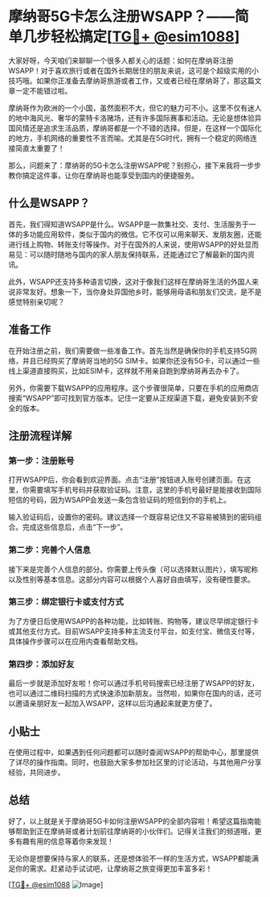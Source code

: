 # 摩纳哥5G卡怎么注册WSAPP？——简单几步轻松搞定[[TG💪+ @esim1088](https://t.me/s/esim1088)]

大家好呀，今天咱们来聊聊一个很多人都关心的话题：如何在摩纳哥注册WSAPP！对于喜欢旅行或者在国外长期居住的朋友来说，这可是个超级实用的小技巧哦。如果你正准备去摩纳哥旅游或者工作，又或者已经在摩纳哥了，那这篇文章一定不能错过啦。

摩纳哥作为欧洲的一个小国，虽然面积不大，但它的魅力可不小。这里不仅有迷人的地中海风光、奢华的蒙特卡洛赌场，还有许多国际赛事和活动。无论是想体验异国风情还是追求生活品质，摩纳哥都是一个不错的选择。但是，在这样一个国际化的地方，手机网络的重要性不言而喻。尤其是在5G时代，拥有一个稳定的网络连接简直太重要了！

那么，问题来了：摩纳哥的5G卡怎么注册WSAPP呢？别担心，接下来我将一步步教你搞定这件事，让你在摩纳哥也能享受到国内的便捷服务。

## 什么是WSAPP？

首先，我们得知道WSAPP是什么。WSAPP是一款集社交、支付、生活服务于一体的多功能应用软件，类似于国内的微信。它不仅可以用来聊天、发朋友圈，还能进行线上购物、转账支付等操作。对于在国外的人来说，使用WSAPP的好处显而易见：可以随时随地与国内的家人朋友保持联系，还能通过它了解最新的国内资讯。

此外，WSAPP还支持多种语言切换，这对于像我们这样在摩纳哥生活的外国人来说非常友好。想象一下，当你身处异国他乡时，能够用母语和朋友们交流，是不是感觉特别亲切呢？

## 准备工作

在开始注册之前，我们需要做一些准备工作。首先当然是确保你的手机支持5G网络，并且已经购买了摩纳哥当地的5G SIM卡。如果你还没有5G卡，可以通过一些线上渠道直接购买，比如ESIM卡，这样就不用亲自跑到摩纳哥再去办卡了。

另外，你需要下载WSAPP的应用程序。这个步骤很简单，只要在手机的应用商店搜索“WSAPP”即可找到官方版本。记住一定要从正规渠道下载，避免安装到不安全的版本。

## 注册流程详解

### 第一步：注册账号

打开WSAPP后，你会看到欢迎界面。点击“注册”按钮进入账号创建页面。在这里，你需要填写手机号码并获取验证码。注意，这里的手机号最好是能接收到国际短信的号码，因为WSAPP会发送一条包含验证码的短信到你的手机上。

输入验证码后，设置你的密码。建议选择一个既容易记住又不容易被猜到的密码组合。完成这些信息后，点击“下一步”。

### 第二步：完善个人信息

接下来是完善个人信息的部分。你需要上传头像（可以选择默认图片），填写昵称以及性别等基本信息。这部分内容可以根据个人喜好自由填写，没有硬性要求。

### 第三步：绑定银行卡或支付方式

为了方便日后使用WSAPP的各种功能，比如转账、购物等，建议尽早绑定银行卡或其他支付方式。目前WSAPP支持多种主流支付平台，如支付宝、微信支付等，具体操作步骤可以在应用内查看帮助文档。

### 第四步：添加好友

最后一步就是添加好友啦！你可以通过手机号码搜索已经注册了WSAPP的好友，也可以通过二维码扫描的方式快速添加新朋友。当然啦，如果你在国内的话，还可以邀请亲朋好友一起加入WSAPP，这样以后沟通起来就更方便了。

## 小贴士

在使用过程中，如果遇到任何问题都可以随时查阅WSAPP的帮助中心，那里提供了详尽的操作指南。同时，也鼓励大家多参加社区里的讨论活动，与其他用户分享经验，共同进步。

## 总结

好了，以上就是关于摩纳哥5G卡如何注册WSAPP的全部内容啦！希望这篇指南能够帮助到正在摩纳哥或者计划前往摩纳哥的小伙伴们。记得关注我们的频道哦，更多有趣有用的信息等着你来发现！

无论你是想要保持与家人的联系，还是想体验不一样的生活方式，WSAPP都能满足你的需求。赶紧动手试试吧，让摩纳哥之旅变得更加丰富多彩！

[[TG💪+ @esim1088](https://t.me/s/esim1088) ![Image](https://i.postimg.cc/4NQfJmqS/Snipaste-2025-05-13-00-14-12.png)]